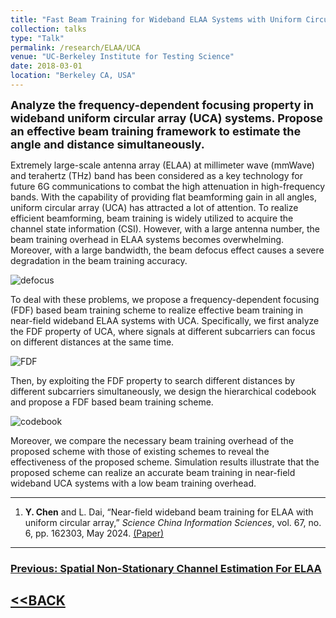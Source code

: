 ```yaml
---
title: "Fast Beam Training for Wideband ELAA Systems with Uniform Circular Array"
collection: talks
type: "Talk"
permalink: /research/ELAA/UCA
venue: "UC-Berkeley Institute for Testing Science"
date: 2018-03-01
location: "Berkeley CA, USA"
---
```


<font size = 4><b>Analyze the frequency-dependent focusing property in wideband uniform circular array (UCA) systems. Propose an effective beam training framework to estimate the angle and distance simultaneously.</b></font>

<p></p>

Extremely large-scale antenna array (ELAA) at millimeter wave (mmWave) and terahertz (THz) band has been considered as a key technology for future 6G communications to combat the high attenuation in high-frequency bands. With the capability of providing flat beamforming gain in all angles, uniform circular array (UCA) has attracted a lot of attention. To realize efficient beamforming, beam training is widely utilized to acquire the channel state information (CSI). However, with a large antenna number, the beam training overhead in ELAA systems becomes overwhelming. Moreover, with a large bandwidth, the beam defocus effect causes a severe degradation in the beam training accuracy. 

![defocus](https://hericenes.github.io/yuhaochen.github.io/images/UCA-1.png)

To deal with these problems, we propose a frequency-dependent focusing (FDF) based beam training scheme to realize effective beam training in near-field wideband ELAA systems with UCA. Specifically, we first analyze the FDF property of UCA, where signals at different subcarriers can focus on different distances at the same time. 

![FDF](https://hericenes.github.io/yuhaochen.github.io/images/UCA-2.png)

Then, by exploiting the FDF property to search different distances by different subcarriers simultaneously, we design the hierarchical codebook and propose a FDF based beam training scheme. 

![codebook](https://hericenes.github.io/yuhaochen.github.io/images/UCA-3.png)

Moreover, we compare the necessary beam training overhead of the proposed scheme with those of existing schemes to reveal the effectiveness of the proposed scheme. Simulation results illustrate that the proposed scheme can realize an accurate beam training in near-field wideband UCA systems with a low beam training overhead.

----

1. **Y. Chen** and L. Dai, “Near-field wideband beam training for ELAA with uniform circular array,” *Science China Information Sciences*, vol. 67, no. 6, pp. 162303, May 2024. [(Paper)](https://hericenes.github.io/yuhaochen.github.io/files/Near-field_wideband_beam_training_for_ELAA_with_uniform_circular_array.pdf)

----

### [Previous: Spatial Non-Stationary Channel Estimation For ELAA](https://hericenes.github.io/yuhaochen.github.io/research/ELAA/Non-Stationary)

## [<<BACK](https://hericenes.github.io/yuhaochen.github.io/research/ELAA)